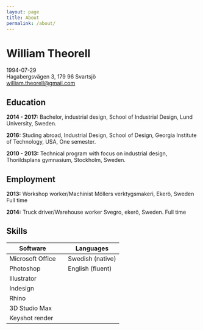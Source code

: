 ```yaml
---
layout: page
title: About
permalink: /about/
---
```


# William Theorell

1994-07-29  
Hagabergsvägen 3, 179 96 Svartsjö  
william.theorell@gmail.com  

## Education

**2014 - 2017:** Bachelor, industrial design, School of Industrial Design, Lund University, Sweden.

**2016:** Studing abroad, Industrial Design, School of Design, Georgia Institute of Technology, USA, One semester.

**2010 - 2013:** Technical program with focus on industrial  design, Thorildsplans gymnasium, Stockholm, Sweden.

## Employment

**2013:** Workshop worker/Machinist
Möllers verktygsmakeri, Ekerö, Sweden
Full time

**2014:** Truck driver/Warehouse worker
Svegro, ekerö, Sweden.
Full time

## Skills

| Software         |    | Languages        |
|------------------|----|------------------|
| Microsoft Office |    | Swedish (native) |
| Photoshop        |    | English (fluent) |
| Illustrator
| Indesign    
| Rhino     
| 3D Studio Max
| Keyshot render
